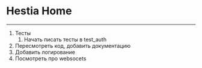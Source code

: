 # Hestia Home
***

1. Тесты
    1. Начать писать тесты в test_auth
2. Пересмотреть код, добавить документацию
3. Добавить логирование
3. Посмотреть про websocets